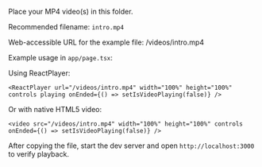 Place your MP4 video(s) in this folder.

Recommended filename: `intro.mp4`

Web-accessible URL for the example file:
  /videos/intro.mp4

Example usage in `app/page.tsx`:

Using ReactPlayer:

```tsx
<ReactPlayer url="/videos/intro.mp4" width="100%" height="100%" controls playing onEnded={() => setIsVideoPlaying(false)} />
```

Or with native HTML5 video:

```tsx
<video src="/videos/intro.mp4" width="100%" height="100%" controls onEnded={() => setIsVideoPlaying(false)} />
```

After copying the file, start the dev server and open `http://localhost:3000` to verify playback.